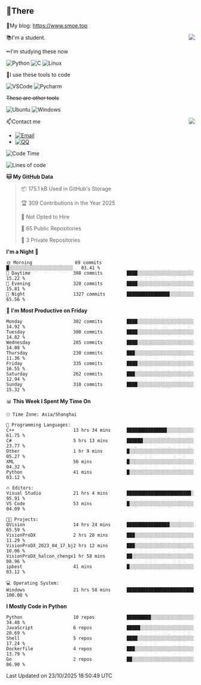 
## 👏There

📰My blog: https://www.smoe.top

<img align="right" src="https://github-readme-stats.vercel.app/api/top-langs/?username=AkashiCoin"/>


📚I'm a student.

✏I'm studying these now

![Python](https://img.shields.io/badge/-Python-blue?style=flat-square&logo=Python&logoColor=fff)
![C](https://img.shields.io/badge/-C-585858?style=flat-square&logo=C&logoColor=fff)
![Linux](https://img.shields.io/badge/-Linux-black?style=flat-square&logo=Linux&logoColor=fff)

🔨I use these tools to code

![VSCode](https://img.shields.io/badge/-VSCode-blue?style=flat-square&logo=visualstudiocode&logoColor=fff)
![Pycharm](https://img.shields.io/badge/-Pycharm-green?style=flat-square&logo=pycharm&logoColor=fff)

 ~~These are other tools~~

![Ubuntu](https://img.shields.io/badge/-Ubuntu-orange?style=flat-square&logo=Ubuntu&logoColor=fff)
![Windows](https://img.shields.io/badge/-Windows-blue?style=flat-square&logo=Windows&logoColor=fff)

<img align="right" src="https://github-readme-stats.vercel.app/api?username=AkashiCoin" />


📫Contact me

* [![Email](https://img.shields.io/badge/Email-l1040186796@gmail.com-1?style=social&logoColor=fff)](mailto:l1040186796@gmail.com)
* [![QQ](https://img.shields.io/badge/QQ-1040186796-1?style=social&logoColor=fff)](tencent://AddContact/?fromId=45&fromSubId=1&subcmd=all&uin=1040186796&website=www.oicqzone.com)

<!--START_SECTION:waka-->
![Code Time](http://img.shields.io/badge/Code%20Time-1%2C533%20hrs%2034%20mins-blue)

![Lines of code](https://img.shields.io/badge/From%20Hello%20World%20I%27ve%20Written-336.8%20thousand%20lines%20of%20code-blue)

**🐱 My GitHub Data** 

> 📦 175.1 kB Used in GitHub's Storage 
 > 
> 🏆 309 Contributions in the Year 2025
 > 
> 🚫 Not Opted to Hire
 > 
> 📜 65 Public Repositories 
 > 
> 🔑 3 Private Repositories 
 > 
**I'm a Night 🦉** 

```text
🌞 Morning                69 commits          █░░░░░░░░░░░░░░░░░░░░░░░░   03.41 % 
🌆 Daytime                308 commits         ████░░░░░░░░░░░░░░░░░░░░░   15.22 % 
🌃 Evening                320 commits         ████░░░░░░░░░░░░░░░░░░░░░   15.81 % 
🌙 Night                  1327 commits        ████████████████░░░░░░░░░   65.56 % 
```
📅 **I'm Most Productive on Friday** 

```text
Monday                   302 commits         ████░░░░░░░░░░░░░░░░░░░░░   14.92 % 
Tuesday                  300 commits         ████░░░░░░░░░░░░░░░░░░░░░   14.82 % 
Wednesday                285 commits         ████░░░░░░░░░░░░░░░░░░░░░   14.08 % 
Thursday                 230 commits         ███░░░░░░░░░░░░░░░░░░░░░░   11.36 % 
Friday                   335 commits         ████░░░░░░░░░░░░░░░░░░░░░   16.55 % 
Saturday                 262 commits         ███░░░░░░░░░░░░░░░░░░░░░░   12.94 % 
Sunday                   310 commits         ████░░░░░░░░░░░░░░░░░░░░░   15.32 % 
```


📊 **This Week I Spent My Time On** 

```text
🕑︎ Time Zone: Asia/Shanghai

💬 Programming Languages: 
C++                      13 hrs 34 mins      ███████████████░░░░░░░░░░   61.75 % 
C#                       5 hrs 13 mins       ██████░░░░░░░░░░░░░░░░░░░   23.77 % 
Other                    1 hr 9 mins         █░░░░░░░░░░░░░░░░░░░░░░░░   05.27 % 
XML                      56 mins             █░░░░░░░░░░░░░░░░░░░░░░░░   04.32 % 
Python                   41 mins             █░░░░░░░░░░░░░░░░░░░░░░░░   03.12 % 

🔥 Editors: 
Visual Studio            21 hrs 4 mins       ████████████████████████░   95.91 % 
VS Code                  53 mins             █░░░░░░░░░░░░░░░░░░░░░░░░   04.09 % 

🐱‍💻 Projects: 
QVision                  14 hrs 24 mins      ████████████████░░░░░░░░░   65.59 % 
VisionProDX              2 hrs 28 mins       ███░░░░░░░░░░░░░░░░░░░░░░   11.29 % 
VisionProDX_2023_04_17_bj2 hrs 12 mins       ███░░░░░░░░░░░░░░░░░░░░░░   10.06 % 
VisionProDX_halcon_chengx1 hr 58 mins        ██░░░░░░░░░░░░░░░░░░░░░░░   08.96 % 
ipbest                   41 mins             █░░░░░░░░░░░░░░░░░░░░░░░░   03.12 % 

💻 Operating System: 
Windows                  21 hrs 58 mins      █████████████████████████   100.00 % 
```

**I Mostly Code in Python** 

```text
Python                   10 repos            █████████░░░░░░░░░░░░░░░░   34.48 % 
JavaScript               6 repos             █████░░░░░░░░░░░░░░░░░░░░   20.69 % 
Shell                    5 repos             ████░░░░░░░░░░░░░░░░░░░░░   17.24 % 
Dockerfile               4 repos             ███░░░░░░░░░░░░░░░░░░░░░░   13.79 % 
Go                       2 repos             ██░░░░░░░░░░░░░░░░░░░░░░░   06.90 % 
```




 Last Updated on 23/10/2025 18:50:49 UTC
<!--END_SECTION:waka-->
